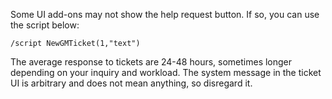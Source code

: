 Some UI add-ons may not show the help request button. If so, you can use the script below:
```
/script NewGMTicket(1,"text")
```
The average response to tickets are 24-48 hours, sometimes longer depending on your inquiry and workload. The system message in the ticket UI is arbitrary and does not mean anything, so disregard it. 